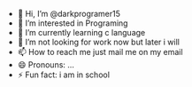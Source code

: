 - 👋 Hi, I’m @darkprogramer15
- 👀 I’m interested in Programing
- 🌱 I’m currently learning c language
- 💞️ I’m not looking for work now but later i will 
- 📫 How to reach me just mail me on my email
- 😄 Pronouns: ...
- ⚡ Fun fact: i am in school 

<!---
darkprogramer15/darkprogramer15 is a ✨ special ✨ repository because its `README.md` (this file) appears on your GitHub profile.
You can click the Preview link to take a look at your changes.
--->
